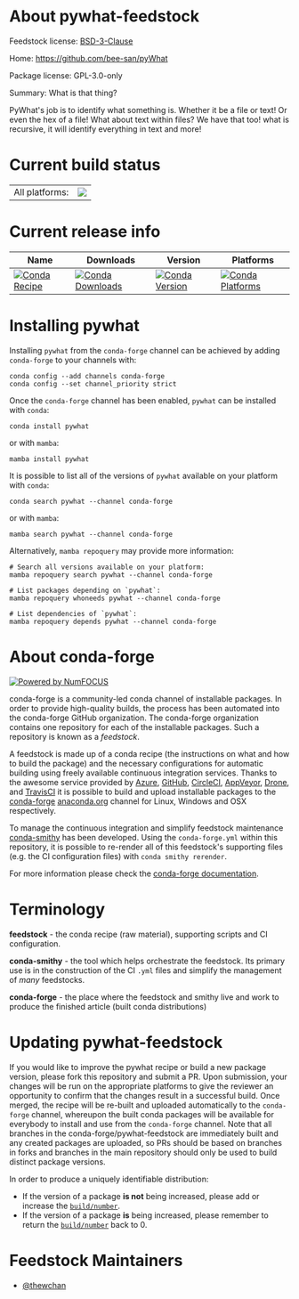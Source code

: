 About pywhat-feedstock
======================

Feedstock license: [BSD-3-Clause](https://github.com/conda-forge/pywhat-feedstock/blob/main/LICENSE.txt)

Home: https://github.com/bee-san/pyWhat

Package license: GPL-3.0-only

Summary: What is that thing?

PyWhat's job is to identify what something is. Whether it be a file or text!
 Or even the hex of a file! What about text within files? We have that too!
 what is recursive, it will identify everything in text and more!


Current build status
====================


<table><tr><td>All platforms:</td>
    <td>
      <a href="https://dev.azure.com/conda-forge/feedstock-builds/_build/latest?definitionId=12916&branchName=main">
        <img src="https://dev.azure.com/conda-forge/feedstock-builds/_apis/build/status/pywhat-feedstock?branchName=main">
      </a>
    </td>
  </tr>
</table>

Current release info
====================

| Name | Downloads | Version | Platforms |
| --- | --- | --- | --- |
| [![Conda Recipe](https://img.shields.io/badge/recipe-pywhat-green.svg)](https://anaconda.org/conda-forge/pywhat) | [![Conda Downloads](https://img.shields.io/conda/dn/conda-forge/pywhat.svg)](https://anaconda.org/conda-forge/pywhat) | [![Conda Version](https://img.shields.io/conda/vn/conda-forge/pywhat.svg)](https://anaconda.org/conda-forge/pywhat) | [![Conda Platforms](https://img.shields.io/conda/pn/conda-forge/pywhat.svg)](https://anaconda.org/conda-forge/pywhat) |

Installing pywhat
=================

Installing `pywhat` from the `conda-forge` channel can be achieved by adding `conda-forge` to your channels with:

```
conda config --add channels conda-forge
conda config --set channel_priority strict
```

Once the `conda-forge` channel has been enabled, `pywhat` can be installed with `conda`:

```
conda install pywhat
```

or with `mamba`:

```
mamba install pywhat
```

It is possible to list all of the versions of `pywhat` available on your platform with `conda`:

```
conda search pywhat --channel conda-forge
```

or with `mamba`:

```
mamba search pywhat --channel conda-forge
```

Alternatively, `mamba repoquery` may provide more information:

```
# Search all versions available on your platform:
mamba repoquery search pywhat --channel conda-forge

# List packages depending on `pywhat`:
mamba repoquery whoneeds pywhat --channel conda-forge

# List dependencies of `pywhat`:
mamba repoquery depends pywhat --channel conda-forge
```


About conda-forge
=================

[![Powered by
NumFOCUS](https://img.shields.io/badge/powered%20by-NumFOCUS-orange.svg?style=flat&colorA=E1523D&colorB=007D8A)](https://numfocus.org)

conda-forge is a community-led conda channel of installable packages.
In order to provide high-quality builds, the process has been automated into the
conda-forge GitHub organization. The conda-forge organization contains one repository
for each of the installable packages. Such a repository is known as a *feedstock*.

A feedstock is made up of a conda recipe (the instructions on what and how to build
the package) and the necessary configurations for automatic building using freely
available continuous integration services. Thanks to the awesome service provided by
[Azure](https://azure.microsoft.com/en-us/services/devops/), [GitHub](https://github.com/),
[CircleCI](https://circleci.com/), [AppVeyor](https://www.appveyor.com/),
[Drone](https://cloud.drone.io/welcome), and [TravisCI](https://travis-ci.com/)
it is possible to build and upload installable packages to the
[conda-forge](https://anaconda.org/conda-forge) [anaconda.org](https://anaconda.org/)
channel for Linux, Windows and OSX respectively.

To manage the continuous integration and simplify feedstock maintenance
[conda-smithy](https://github.com/conda-forge/conda-smithy) has been developed.
Using the ``conda-forge.yml`` within this repository, it is possible to re-render all of
this feedstock's supporting files (e.g. the CI configuration files) with ``conda smithy rerender``.

For more information please check the [conda-forge documentation](https://conda-forge.org/docs/).

Terminology
===========

**feedstock** - the conda recipe (raw material), supporting scripts and CI configuration.

**conda-smithy** - the tool which helps orchestrate the feedstock.
                   Its primary use is in the construction of the CI ``.yml`` files
                   and simplify the management of *many* feedstocks.

**conda-forge** - the place where the feedstock and smithy live and work to
                  produce the finished article (built conda distributions)


Updating pywhat-feedstock
=========================

If you would like to improve the pywhat recipe or build a new
package version, please fork this repository and submit a PR. Upon submission,
your changes will be run on the appropriate platforms to give the reviewer an
opportunity to confirm that the changes result in a successful build. Once
merged, the recipe will be re-built and uploaded automatically to the
`conda-forge` channel, whereupon the built conda packages will be available for
everybody to install and use from the `conda-forge` channel.
Note that all branches in the conda-forge/pywhat-feedstock are
immediately built and any created packages are uploaded, so PRs should be based
on branches in forks and branches in the main repository should only be used to
build distinct package versions.

In order to produce a uniquely identifiable distribution:
 * If the version of a package **is not** being increased, please add or increase
   the [``build/number``](https://docs.conda.io/projects/conda-build/en/latest/resources/define-metadata.html#build-number-and-string).
 * If the version of a package **is** being increased, please remember to return
   the [``build/number``](https://docs.conda.io/projects/conda-build/en/latest/resources/define-metadata.html#build-number-and-string)
   back to 0.

Feedstock Maintainers
=====================

* [@thewchan](https://github.com/thewchan/)

